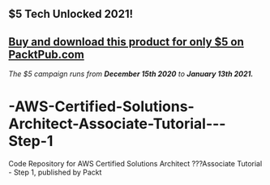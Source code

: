 ## $5 Tech Unlocked 2021!
[Buy and download this product for only $5 on PacktPub.com](https://www.packtpub.com/)
-----
*The $5 campaign         runs from __December 15th 2020__ to __January 13th 2021.__*

# -AWS-Certified-Solutions-Architect-Associate-Tutorial---Step-1
Code Repository for  AWS Certified Solutions Architect ???Associate Tutorial - Step 1, published by Packt
